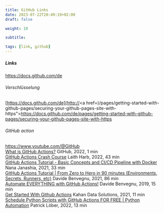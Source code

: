 ```yaml
---
title: GitHub Links
date: 2023-07-22T20:49:19+02:00
draft: false

weight: 10

subtitle: 

tags: [link, github]
---
```


##### Links

https://docs.github.com/de

###### Verschlüsselung
[https://docs.github.com/de](http://<a href=)/pages/getting-started-with-github-pages/securing-your-github-pages-site-with-https">https://docs.github.com/de/pages/getting-started-with-github-pages/securing-your-github-pages-site-with-https


###### GitHub action

https://www.youtube.com/@GitHub <br>
[What is GitHub Actions?](https://www.youtube.com/watch?v=URmeTqglS58) GitHub, 2022, 1 min <br>
[GitHub Actions Crash Course](https://www.youtube.com/watch?v=1oJQRlz1v94) Laith Harb, 2022, 43 min <br>
[GitHub Actions Tutorial - Basic Concepts and CI/CD Pipeline with Docker](https://www.youtube.com/watch?v=R8_veQiYBjI) Nana Janashia, 2021, 33 min <br>
[GitHub Actions Tutorial | From Zero to Hero in 90 minutes (Environments, Secrets, Runners, etc)](https://www.youtube.com/watch?v=TLB5MY9BBa4) Davide Benvegnu, 2021, 86 min <br>
[Automate EVERYTHING with GitHub Actions!](https://www.youtube.com/watch?v=msCWg2F4sck) Davide Benvegnu, 2019, 15 min <br>
[Get Started With Github Actions](https://www.youtube.com/watch?v=Pwq7L9C9YyE) Kahan Data Solutions, 2021, 11 min <br>
[Schedule Python Scripts with GitHub Actions FOR FREE | Python Automation](https://www.youtube.com/watch?v=PaGp7Vi5gfM) Patrick Löber, 2022, 13 min <br>


<!--
[]() <br>
-->

